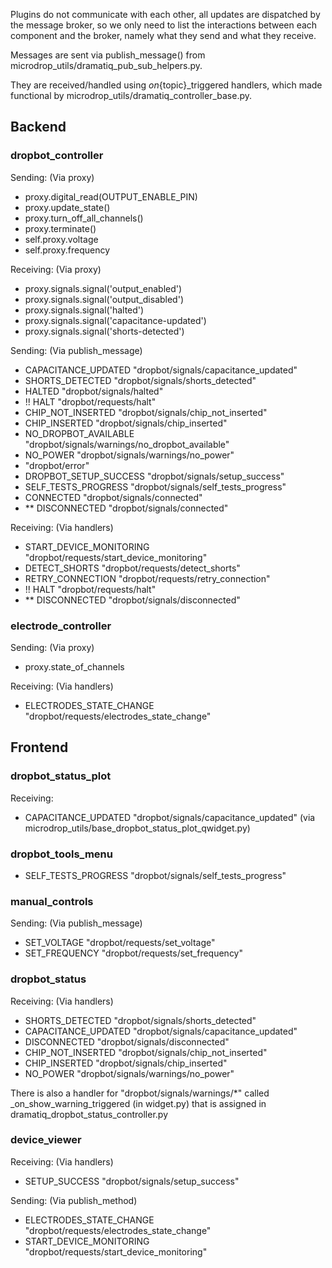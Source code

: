 Plugins do not communicate with each other, all updates are dispatched by the message broker, so we only need to list the interactions between each component and the broker, namely what they send and what they receive.

Messages are sent via publish_message() from microdrop_utils/dramatiq_pub_sub_helpers.py.

They are received/handled using _on_{topic}_triggered handlers, which made functional by microdrop_utils/dramatiq_controller_base.py. 

## Backend

### dropbot_controller

Sending: (Via proxy)
- proxy.digital_read(OUTPUT_ENABLE_PIN)
- proxy.update_state()
- proxy.turn_off_all_channels()
- proxy.terminate()
- self.proxy.voltage
- self.proxy.frequency

Receiving: (Via proxy)
- proxy.signals.signal('output_enabled')
- proxy.signals.signal('output_disabled')
- proxy.signals.signal('halted')
- proxy.signals.signal('capacitance-updated')
- proxy.signals.signal('shorts-detected')

Sending: (Via publish_message)
- CAPACITANCE_UPDATED "dropbot/signals/capacitance_updated"
- SHORTS_DETECTED "dropbot/signals/shorts_detected"
- HALTED "dropbot/signals/halted"
- !! HALT "dropbot/requests/halt"
- CHIP_NOT_INSERTED "dropbot/signals/chip_not_inserted"
- CHIP_INSERTED "dropbot/signals/chip_inserted"
- NO_DROPBOT_AVAILABLE "dropbot/signals/warnings/no_dropbot_available"
- NO_POWER "dropbot/signals/warnings/no_power"
- "dropbot/error"
- DROPBOT_SETUP_SUCCESS "dropbot/signals/setup_success"
- SELF_TESTS_PROGRESS "dropbot/signals/self_tests_progress"
- CONNECTED "dropbot/signals/connected"
- ** DISCONNECTED "dropbot/signals/connected"

Receiving: (Via handlers)
- START_DEVICE_MONITORING "dropbot/requests/start_device_monitoring"
- DETECT_SHORTS "dropbot/requests/detect_shorts"
- RETRY_CONNECTION "dropbot/requests/retry_connection"
- !! HALT "dropbot/requests/halt"
- ** DISCONNECTED "dropbot/signals/disconnected"

### electrode_controller

Sending: (Via proxy)
- proxy.state_of_channels

Receiving: (Via handlers)
- ELECTRODES_STATE_CHANGE "dropbot/requests/electrodes_state_change"

## Frontend

### dropbot_status_plot

Receiving:
- CAPACITANCE_UPDATED "dropbot/signals/capacitance_updated" (via microdrop_utils/base_dropbot_status_plot_qwidget.py)

### dropbot_tools_menu

- SELF_TESTS_PROGRESS "dropbot/signals/self_tests_progress"

### manual_controls

Sending: (Via publish_message)
- SET_VOLTAGE "dropbot/requests/set_voltage"
- SET_FREQUENCY "dropbot/requests/set_frequency"

### dropbot_status

Receiving: (Via handlers)
- SHORTS_DETECTED "dropbot/signals/shorts_detected"
- CAPACITANCE_UPDATED "dropbot/signals/capacitance_updated"
- DISCONNECTED "dropbot/signals/disconnected"
- CHIP_NOT_INSERTED "dropbot/signals/chip_not_inserted"
- CHIP_INSERTED "dropbot/signals/chip_inserted"
- NO_POWER "dropbot/signals/warnings/no_power"

There is also a handler for "dropbot/signals/warnings/*" called _on_show_warning_triggered (in widget.py) that is assigned in dramatiq_dropbot_status_controller.py

### device_viewer

Receiving: (Via handlers)
- SETUP_SUCCESS "dropbot/signals/setup_success"

Sending: (Via publish_method)
- ELECTRODES_STATE_CHANGE "dropbot/requests/electrodes_state_change"
- START_DEVICE_MONITORING "dropbot/requests/start_device_monitoring"


